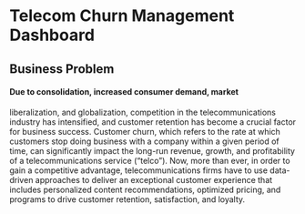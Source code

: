 # Telecom Churn Management Dashboard
## Business Problem
#### Due to consolidation, increased consumer demand, market
liberalization, and globalization, competition in the telecommunications industry has intensified,
and customer retention has become a crucial factor for business success. Customer churn,
which refers to the rate at which customers stop doing business with a company within a given
period of time, can significantly impact the long-run revenue, growth, and profitability of a
telecommunications service (“telco”). Now, more than ever, in order to gain a competitive
advantage, telecommunications firms have to use data-driven approaches to deliver an
exceptional customer experience that includes personalized content recommendations,
optimized pricing, and programs to drive customer retention, satisfaction, and loyalty.
